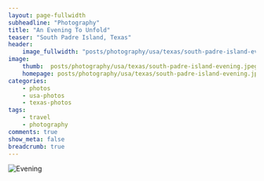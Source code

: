 ```yaml
---
layout: page-fullwidth
subheadline: "Photography"
title: "An Evening To Unfold"
teaser: "South Padre Island, Texas"
header:
    image_fullwidth: "posts/photography/usa/texas/south-padre-island-evening-header.png"
image:
    thumb:  posts/photography/usa/texas/south-padre-island-evening.jpeg
    homepage: posts/photography/usa/texas/south-padre-island-evening.jpeg
categories:
    - photos
    - usa-photos
    - texas-photos
tags:
    - travel
    - photography
comments: true
show_meta: false
breadcrumb: true
---
```


![Evening]({{site.urlimg}}posts\photography\usa\texas\south-padre-island-evening.jpeg)

